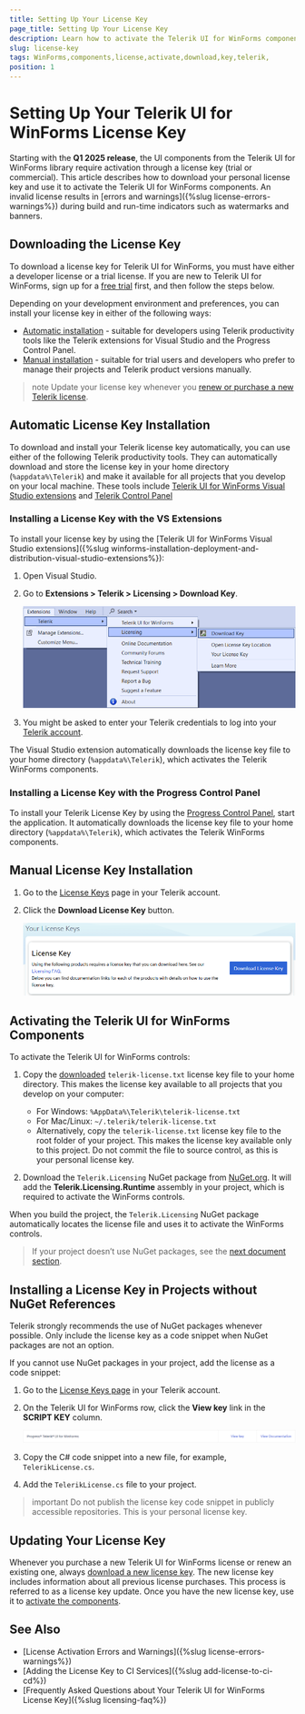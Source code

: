 ```yaml
---
title: Setting Up Your License Key
page_title: Setting Up Your License Key
description: Learn how to activate the Telerik UI for WinForms components by downloading and setting up your Telerik components license key.
slug: license-key
tags: WinForms,components,license,activate,download,key,telerik,
position: 1
---
```


# Setting Up Your Telerik UI for WinForms License Key

Starting with the __Q1 2025 release__, the UI components from the Telerik UI for WinForms library require activation through a license key (trial or commercial). This article describes how to download your personal license key and use it to activate the Telerik UI for WinForms components. An invalid license results in [errors and warnings]({%slug license-errors-warnings%}) during build and run-time indicators such as watermarks and banners.

## Downloading the License Key

To download a license key for Telerik UI for WinForms, you must have either a developer license or a trial license. If you are new to Telerik UI for WinForms, sign up for a [free trial](https://www.telerik.com/try/ui-for-WinForms) first, and then follow the steps below.

Depending on your development environment and preferences, you can install your license key in either of the following ways: 

* [Automatic installation](#automatic-license-key-installation) - suitable for developers using Telerik productivity tools like the Telerik extensions for Visual Studio and the Progress Control Panel.
* [Manual installation](#manual-license-key-installation) - suitable for trial users and developers who prefer to manage their projects and Telerik product versions manually.

>note Update your license key whenever you [renew or purchase a new Telerik license](#updating-your-license-key).

## Automatic License Key Installation

To download and install your Telerik license key automatically, you can use either of the following Telerik productivity tools. They can automatically download and store the license key in your home directory (`%appdata%\Telerik`) and make it available for all projects that you develop on your local machine. 
These tools include [Telerik UI for WinForms Visual Studio extensions](#installing-a-license-key-with-the-vs-extensions) and [Telerik Control Panel](#installing-a-license-key-with-the-progress-control-panel)

### Installing a License Key with the VS Extensions

To install your license key by using the [Telerik UI for WinForms Visual Studio extensions]({%slug winforms-installation-deployment-and-distribution-visual-studio-extensions%}):

1. Open Visual Studio.
1. Go to **Extensions > Telerik > Licensing > Download Key**.

    ![Installing a License Key with the VS Extensions](./images/install-license-key-VS-extensions.png)
1. You might be asked to enter your Telerik credentials to log into your [Telerik account](https://www.telerik.com/account/).

The Visual Studio extension automatically downloads the license key file to your home directory (`%appdata%\Telerik`), which activates the Telerik WinForms components.


### Installing a License Key with the Progress Control Panel

To install your Telerik License Key by using the [Progress Control Panel](https://docs.telerik.com/controlpanel/introduction), start the application. It automatically downloads the license key file to your home directory (`%appdata%\Telerik`), which activates the Telerik WinForms components.

## Manual License Key Installation

1. Go to the [License Keys](https://www.telerik.com/account/your-licenses/license-keys) page in your Telerik account.

1. Click the **Download License Key** button.

    ![Download a Telerik UI for WinForms License Key](./images/download-license-key.png)

## Activating the Telerik UI for WinForms Components

To activate the Telerik UI for WinForms controls:

1. Copy the [downloaded](#downloading-the-license-key) `telerik-license.txt` license key file to your home directory. This makes the license key available to all projects that you develop on your computer:

    * For Windows: `%AppData%\Telerik\telerik-license.txt`
    * For Mac/Linux: `~/.telerik/telerik-license.txt`
    * Alternatively, copy the `telerik-license.txt` license key file to the root folder of your project. This makes the license key available only to this project. Do not commit the file to source control, as this is your personal license key.

1. Download the `Telerik.Licensing` NuGet package from [NuGet.org](https://www.nuget.org/). It will add the **Telerik.Licensing.Runtime** assembly in your project, which is required to activate the WinForms controls.

When you build the project, the `Telerik.Licensing` NuGet package automatically locates the license file and uses it to activate the WinForms controls.

> If your project doesn’t use NuGet packages, see the [next document section](#installing-a-license-key-in-projects-without-nuget-references).

## Installing a License Key in Projects without NuGet References

Telerik strongly recommends the use of NuGet packages whenever possible. Only include the license key as a code snippet when NuGet packages are not an option.

If you cannot use NuGet packages in your project, add the license as a code snippet:

1. Go to the [License Keys page](https://www.telerik.com/account/your-licenses/license-keys) in your Telerik account.

1. On the Telerik UI for WinForms row, click the **View key** link in the **SCRIPT KEY** column.

    ![Download a Telerik UI for WinForms Script Key](./images/download-script-key.png)

1. Copy the C# code snippet into a new file, for example, `TelerikLicense.cs`.

1. Add the `TelerikLicense.cs` file to your project.

>important Do not publish the license key code snippet in publicly accessible repositories. This is your personal license key.


## Updating Your License Key

Whenever you purchase a new Telerik UI for WinForms license or renew an existing one, always [download a new license key](#downloading-the-license-key). The new license key includes information about all previous license purchases. This process is referred to as a license key update. Once you have the new license key, use it to [activate the components](#activating-the-telerik-ui-for-net-winforms-components).

## See Also

* [License Activation Errors and Warnings]({%slug license-errors-warnings%})
* [Adding the License Key to CI Services]({%slug add-license-to-ci-cd%})
* [Frequently Asked Questions about Your Telerik UI for WinForms License Key]({%slug licensing-faq%})
